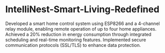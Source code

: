 # IntelliNest-Smart-Living-Redefined
Developed a smart home control system using ESP8266 and a 4-channel relay module, enabling remote operation of up  to four home appliances. 
Achieved a 20% reduction in energy consumption through integrated scheduling and real-time monitoring features. 
Implemented secure communication protocols (SSL/TLS) to enhance data protection.
